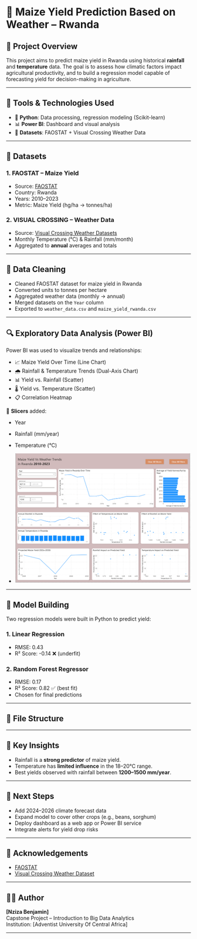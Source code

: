 # 🌾 Maize Yield Prediction Based on Weather – Rwanda

## 📘 Project Overview

This project aims to predict maize yield in Rwanda using historical **rainfall** and **temperature** data. The goal is to assess how climatic factors impact agricultural productivity, and to build a regression model capable of forecasting yield for decision-making in agriculture.

---

## 🧰 Tools & Technologies Used

- 🐍 **Python**: Data processing, regression modeling (Scikit-learn)
- 📊 **Power BI**: Dashboard and visual analysis
- 📁 **Datasets**: FAOSTAT + Visual Crossing Weather Data

---

## 📂 Datasets

### 1. **FAOSTAT – Maize Yield**
- Source: [FAOSTAT](https://www.fao.org/faostat/en/#data)
- Country: Rwanda
- Years: 2010–2023
- Metric: Maize Yield (hg/ha → tonnes/ha)

### 2. **VISUAL CROSSING – Weather Data**
- Source: [Visual Crossing Weather Datasets](https://www.visualcrossing.com/weather-data/)
- Monthly Temperature (°C) & Rainfall (mm/month)
- Aggregated to **annual** averages and totals

---

## 🧹 Data Cleaning

- Cleaned FAOSTAT dataset for maize yield in Rwanda
- Converted units to tonnes per hectare
- Aggregated weather data (monthly → annual)
- Merged datasets on the `Year` column
- Exported to `weather_data.csv` and `maize_yield_rwanda.csv`

---

## 🔍 Exploratory Data Analysis (Power BI)

Power BI was used to visualize trends and relationships:

- 📈 Maize Yield Over Time (Line Chart)
- 🌧️ Rainfall & Temperature Trends (Dual-Axis Chart)
- 📊 Yield vs. Rainfall (Scatter)
- 🌡️ Yield vs. Temperature (Scatter)
- 📋 Correlation Heatmap

🧭 **Slicers** added:
- Year
- Rainfall (mm/year)
- Temperature (°C)

- ![powerbi dashboard](https://github.com/nzizabenjamin/FINAL_PROJECT/blob/69314d8a2214afd2d7e874ef89a8a17accd04fe0/Screenshot%202025-08-03%20201507.png)

---

## 🤖 Model Building

Two regression models were built in Python to predict yield:

### 1. **Linear Regression**
- RMSE: 0.43
- R² Score: -0.14 ❌ (underfit)

### 2. **Random Forest Regressor**
- RMSE: 0.17
- R² Score: 0.82 ✅ (best fit)
- Chosen for final predictions

---

## 📁 File Structure


---

## 🧠 Key Insights

- Rainfall is a **strong predictor** of maize yield.
- Temperature has **limited influence** in the 18–20°C range.
- Best yields observed with rainfall between **1200–1500 mm/year**.

---

## 🚀 Next Steps

- Add 2024–2026 climate forecast data
- Expand model to cover other crops (e.g., beans, sorghum)
- Deploy dashboard as a web app or Power BI service
- Integrate alerts for yield drop risks

---

## 🙏 Acknowledgements

- [FAOSTAT](https://www.fao.org/faostat/)
- [Visual Crossing Weather Dataset](https://www.visualcrossing.com/weather-data/)

---

## 👨‍💻 Author

**[Nziza Benjamin]**  
Capstone Project – Introduction to Big Data Analytics  
Institution: [Adventist University Of Central Africa]

---
